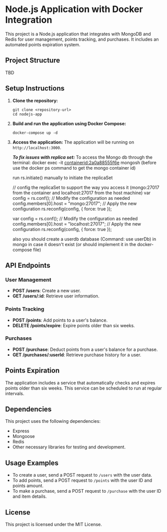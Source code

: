 # Node.js Application with Docker Integration

This project is a Node.js application that integrates with MongoDB and Redis for user management, points tracking, and purchases. It includes an automated points expiration system.

## Project Structure

TBD

## Setup Instructions

1. **Clone the repository:**

   ```
   git clone <repository-url>
   cd nodejs-app
   ```

2. **Build and run the application using Docker Compose:**

   ```
   docker-compose up -d
   ```

3. **Access the application:**
   The application will be running on `http://localhost:3000`.

   **_To fix issues with replica set:_**
   To access the Mongo db through the terminal: docker exec -it <containerid:2a0a88555f6e> mongosh (before use the docker ps command to get the mongo container id)

   run rs.initiate() manually to initiate the replicaSet

   // config the replicaSet to support the way you access it (mongo:27017 from the container and localhost:27017 from the host machine)
   var config = rs.conf();
   // Modify the configuration as needed
   config.members[0].host = "mongo:27017";
   // Apply the new configuration
   rs.reconfig(config, { force: true });

   var config = rs.conf();
   // Modify the configuration as needed
   config.members[0].host = "localhost:27017";
   // Apply the new configuration
   rs.reconfig(config, { force: true });

   also you should create a userdb database (Command: use userDb) in mongo in case it doesn't exist (or should implement it in the docker-compose file)

## API Endpoints

### User Management

- **POST /users**: Create a new user.
- **GET /users/:id**: Retrieve user information.

### Points Tracking

- **POST /points**: Add points to a user's balance.
- **DELETE /points/expire**: Expire points older than six weeks.

### Purchases

- **POST /purchase**: Deduct points from a user's balance for a purchase.
- **GET /purchases/:userId**: Retrieve purchase history for a user.

## Points Expiration

The application includes a service that automatically checks and expires points older than six weeks. This service can be scheduled to run at regular intervals.

## Dependencies

This project uses the following dependencies:

- Express
- Mongoose
- Redis
- Other necessary libraries for testing and development.

## Usage Examples

- To create a user, send a POST request to `/users` with the user data.
- To add points, send a POST request to `/points` with the user ID and points amount.
- To make a purchase, send a POST request to `/purchase` with the user ID and item details.

## License

This project is licensed under the MIT License.
